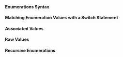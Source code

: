 #### Enumerations Syntax

#### Matching Enumeration Values with a Switch Statement

#### Associated Values

#### Raw Values

#### Recursive Enumerations
